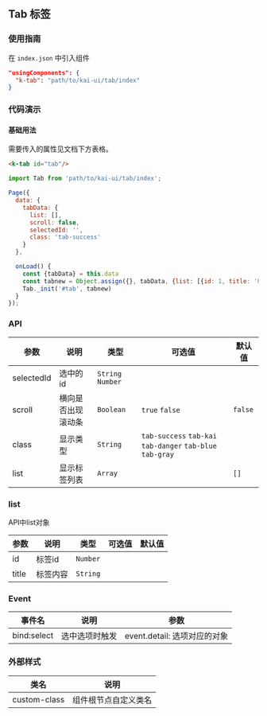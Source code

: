 ## Tab 标签

### 使用指南
在 `index.json` 中引入组件
```json
"usingComponents": {
  "k-tab": "path/to/kai-ui/tab/index"
}
```

### 代码演示

#### 基础用法
需要传入的属性见文档下方表格。

```html
<k-tab id="tab"/>
```
```javascript
import Tab from 'path/to/kai-ui/tab/index';

Page({
  data: {
    tabData: {
      list: [],
      scroll: false,
      selectedId: '',
      class: 'tab-success'
    }
  },

  onLoad() {
    const {tabData} = this.data
    const tabnew = Object.assign({}, tabData, {list: [{id: 1, title: '标签1'}, {id: 2, title: '标签2'}, {id: 3, title: '标签3'}, {id: 4, title: '标签4'}, {id: 5, title: '标签5标签标签'}, {id: 6, title: '标签6'}, {id: 7, title: '标签7'}, {id: 8, title: '标签8'}], selectedId: 3, scroll: true})
    Tab._init('#tab', tabnew)
  }
});
```

### API

| 参数 | 说明 | 类型 | 可选值 | 默认值 |
|-----------|-----------|-----------|-----------|-------------|
| selectedId | 选中的id | `String` `Number` | ` ` | ` ` |
| scroll | 横向是否出现滚动条 | `Boolean` | `true` `false` | `false` |
| class | 显示类型 | `String` | `tab-success` `tab-kai` `tab-danger` `tab-blue` `tab-gray` | ` ` |
| list | 显示标签列表 | `Array` | ` `  | `[] ` |

### list
API中list对象

| 参数 | 说明 | 类型 | 可选值 | 默认值 |
|-----------|-----------|-----------|-----------|-------------|
| id | 标签id | `Number` | ` ` | ` ` |
| title | 标签内容 | `String` | ` ` | ` ` |

### Event

| 事件名 | 说明 | 参数 |
|-----------|-----------|-----------|
| bind:select | 选中选项时触发| event.detail: 选项对应的对象 |


### 外部样式

| 类名 | 说明 |
|-----------|-----------|
| custom-class | 组件根节点自定义类名 |

